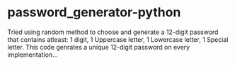 # password_generator-python
Tried using random method to choose and generate a 12-digit password that contains atleast:
1 digit,
1 Uppercase letter,
1 Lowercase letter,
1 Special letter.
This code genrates a unique 12-digit password on every implementation...

